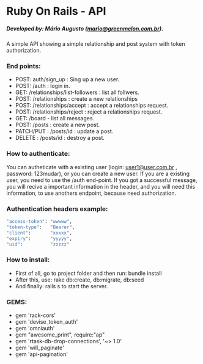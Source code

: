 # Ruby On Rails - API
##### Developed by: Mário Augusto (mario@greenmelon.com.br).

A simple API showing a simple relationship and post system with token authorization. 

### End points:

  - POST: auth/sign_up : Sing up a new user.
  - POST: /auth : login in. 
  - GET: /relationships/list-followers : list all follwers.
  - POST: /relationships : create a new relationships
  - POST: /relationships/accept : accept a relationships request.
  - POST: /relationships/reject : reject a relationships request.
  - GET: /board - list all messages. 
  - POST: /posts : create a new post.
  - PATCH/PUT : /posts/id : update a post.
  - DELETE : /posts/id : destroy a post.

### How to authenticate:
You can autheticate with a existing user (login: user1@user.com.br , password: 123mudar), or you can create a new user. If you are a existing user, you need to use the /auth end-point. If you got a successful message, you will recive a important information in the header, and you will need this information, to use anothers endpoint, because need authorization.

### Authentication headers example:
```sh
"access-token": "wwwww",
"token-type":   "Bearer",
"client":       "xxxxx",
"expiry":       "yyyyy",
"uid":          "zzzzz"
```

### How to install:
  - First of all, go to project folder and then run: bundle install
  - After this, use: rake db:create, db:migrate, db:seed
  - And finally: rails s to start the server.

### GEMS:
- gem 'rack-cors'
- gem 'devise_token_auth'
- gem 'omniauth'
- gem "awesome_print", require:"ap"
- gem 'rtask-db-drop-connections', '~> 1.0'
- gem 'will_paginate'
- gem 'api-pagination'